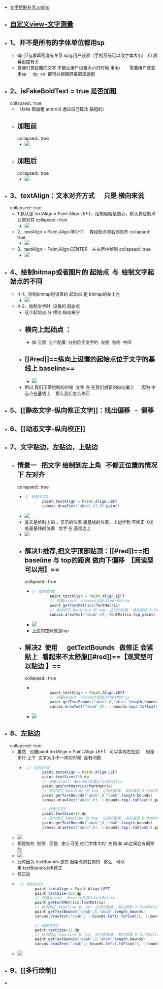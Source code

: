 - [文字绘制补充.xmind](../assets/文字绘制补充_1691242914125_0.xmind)
- ## [自定义view-文字测量](https://blog.csdn.net/xuwb123xuwb/article/details/114991330)
- ## 1、并不是所有的字体单位都用sp
	- dp 只与屏幕密度有关系   sp与用户设置（手机系统可以改字体大小） 和 屏幕密度有关
	- 当我们想设置的文字 不能让用户设置大小的时候 用dp        需要用户改变用sp     dp  sp  都可以根据屏幕密度适配
- ## 2、isFakeBoldText = true 是否加粗
  collapsed:: true
	- （fake 假加粗 android 通过自己算法 描粗的）
	- ## 加粗前
	  collapsed:: true
		- ![](https://img-blog.csdnimg.cn/20210318212830637.png?x-oss-process=image/watermark,type_ZmFuZ3poZW5naGVpdGk,shadow_10,text_aHR0cHM6Ly9ibG9nLmNzZG4ubmV0L3h1d2IxMjN4dXdi,size_16,color_FFFFFF,t_70)
	- ## 加粗后
	  collapsed:: true
		- ![](https://img-blog.csdnimg.cn/20210318212859974.png?x-oss-process=image/watermark,type_ZmFuZ3poZW5naGVpdGk,shadow_10,text_aHR0cHM6Ly9ibG9nLmNzZG4ubmV0L3h1d2IxMjN4dXdi,size_16,color_FFFFFF,t_70)
- ## 3、textAlign：文本对齐方式      只是 横向来说
  collapsed:: true
	- 1 默认是 textAlign = Paint.Align.LEFT，绘制起始是圆心，默认靠绘制点左侧对其
	  collapsed:: true
		- ![](https://img-blog.csdnimg.cn/20210318213113360.png?x-oss-process=image/watermark,type_ZmFuZ3poZW5naGVpdGk,shadow_10,text_aHR0cHM6Ly9ibG9nLmNzZG4ubmV0L3h1d2IxMjN4dXdi,size_16,color_FFFFFF,t_70)
	- 2、textAlign = Paint.Align.RIGHT     靠绘制点的右侧对齐
	  collapsed:: true
		- ![](https://img-blog.csdnimg.cn/20210318213242502.png?x-oss-process=image/watermark,type_ZmFuZ3poZW5naGVpdGk,shadow_10,text_aHR0cHM6Ly9ibG9nLmNzZG4ubmV0L3h1d2IxMjN4dXdi,size_16,color_FFFFFF,t_70)
	- 3、textAlign = Paint.Align.CENTER    左右居中绘制
	  collapsed:: true
		- ![](https://img-blog.csdnimg.cn/20210318213336450.png?x-oss-process=image/watermark,type_ZmFuZ3poZW5naGVpdGk,shadow_10,text_aHR0cHM6Ly9ibG9nLmNzZG4ubmV0L3h1d2IxMjN4dXdi,size_16,color_FFFFFF,t_70)
- ## 4、绘制bitmap或者图片的 起始点  与  绘制文字起始点的不同
	- 4-1、绘制bitmap时设置的 起始点 是 bitmap的左上方
		- ![](https://img-blog.csdnimg.cn/20210318213623382.png)
	- 4-2、绘制文字时  设置的 起始点
		- 这个起始点 分 横向 纵向来分
		- ## 横向上起始点 ：
			- 如 三里  三个配置  分别位于文字的  左侧  右侧  中间
		- ## [[#red]]==**纵向上设置的起始点位于文字的基线上 baseline**==
			- ![](https://img-blog.csdnimg.cn/20210318213940601.png)
		- 所以 我们正常绘制的时候  文字 会 在我们想要的纵向偏上      因为 中心点在基线上    那么我们怎么修正
- ## 5、[[静态文字-纵向修正文字]]：找出偏移   -  偏移
- ## 6、[[动态文字-纵向校正]]
- ## 7、文字贴边，左贴边，上贴边
	- ## 情景一   把文字 绘制到左上角   不修正位置的情况下 左对齐
	  collapsed:: true
		- ```java
		  // 绘制文字2
		          paint.textAlign = Paint.Align.LEFT
		          canvas.drawText("abab",0f,0f,paint)
		  ```
		- ![](https://img-blog.csdnimg.cn/2021031822213121.png)
		- 其实是绘制上的 ，显示的位置 是基线的位置，上边学到 不修正  0,0处是基线的位置   文字 在 基线之上
		- ![](https://img-blog.csdnimg.cn/20210318222521360.png?x-oss-process=image/watermark,type_ZmFuZ3poZW5naGVpdGk,shadow_10,text_aHR0cHM6Ly9ibG9nLmNzZG4ubmV0L3h1d2IxMjN4dXdi,size_16,color_FFFFFF,t_70)
		- ## 解决1:推荐,把文字顶部贴顶：[[#red]]==**把  baseline 与 top的距离 做向下偏移  【阅读型可以用】**==
		  collapsed:: true
			- ```java
			  // 绘制文字2
			          paint.textAlign = Paint.Align.LEFT
			          // 测量ascent  descent后放入fontMatrix
			          paint.getFontMetrics(fontMatrix)
			          // 纵向修正 baseline 到 top  之间的距离  其实就是 0-fontMatrix.top
			          canvas.drawText("abab",0f,-fontMatrix.top,paint)
			  ```
			- ![](https://img-blog.csdnimg.cn/20210318222920918.png)
			- 上边的空隙就是top
		- ## 解决2  使用      getTextBounds   做修正 会紧贴上   看起来不太舒服[[#red]]==**【观赏型可以贴边 】**==
		  collapsed:: true
			- ```java
			   
			          paint.textAlign = Paint.Align.LEFT
			          // 测量ascent  descent后放入fontMatrix
			          paint.getTextBounds("abab",0,"abab".length,bounds)
			          canvas.drawText("abab",0f, (-bounds.top).toFloat(),paint)
			  ```
			- ![](https://img-blog.csdnimg.cn/20210318223045625.png)
- ## 8、左贴边
  collapsed:: true
	- 虽然   设置paint.textAlign = Paint.Align.LEFT   可以实现左贴边     但是 多行 上下  文字大小不一样的时候  会有问题
		- ```java
		   // 绘制文字2
		          paint.textAlign = Paint.Align.LEFT
		          paint.textSize=150.dp
		          // 测量ascent  descent后放入fontMatrix
		          paint.getFontMetrics(fontMatrix)
		          // 纵向修正 baseline 到 top  之间的距离  其实就是 0-fontMatrix.top
		          paint.getTextBounds("abab",0,"abab".length,bounds)
		          canvas.drawText("abab",0f, (-bounds.top).toFloat(),paint)
		   
		          // 绘制文字3
		          paint.textSize=15.dp
		          // 纵向修正 baseline 到 top  之间的距离  其实就是 0-fontMatrix.top
		          paint.getTextBounds("abab",0,"abab".length,bounds)
		          canvas.drawText("abab",0f, (-bounds.top).toFloat(),paint)
		  ```
	- ![](https://img-blog.csdnimg.cn/20210318223625839.png)
	- 都是贴左  贴顶   但是   由上可见 他们字体大的  左侧 和 ab之间会有间隙的
	- ![](https://img-blog.csdnimg.cn/20210318224022603.png)
	- 此时因为 textBounds 是在 起始点的右侧的   那么   可以用 textBounds.left修正
	- 修正后
	- ```java
	   // 绘制文字2
	          paint.textAlign = Paint.Align.LEFT
	          paint.textSize=150.dp
	          // 测量ascent  descent后放入fontMatrix
	          paint.getFontMetrics(fontMatrix)
	          // 纵向修正 baseline 到 top  之间的距离  其实就是 0-fontMatrix.top
	          paint.getTextBounds("abab",0,"abab".length,bounds)
	          canvas.drawText("abab", (-bounds.left).toFloat(), (-bounds.top).toFloat(),paint)
	   
	          // 绘制文字3
	          paint.textSize=15.dp
	          // 纵向修正 baseline 到 top  之间的距离  其实就是 0-fontMatrix.top
	          paint.getTextBounds("abab",0,"abab".length,bounds)
	          canvas.drawText("abab",(-bounds.left).toFloat(), (-bounds.top).toFloat(),paint)
	  ```
	- ![](https://img-blog.csdnimg.cn/20210318224201868.png)
- ## 9、[[多行绘制]]
-